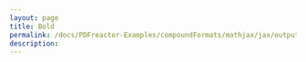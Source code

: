 ```yaml
---
layout: page
title: Bold
permalink: /docs/PDFreactor-Examples/compoundFormats/mathjax/jax/output/SVG/fonts/TeX/Caligraphic/Bold/
description: 
---
```





